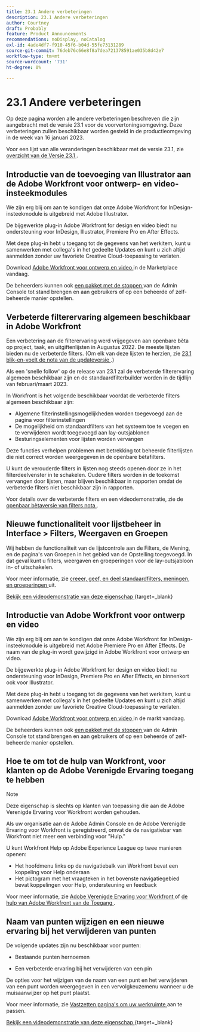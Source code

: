 ```yaml
---
title: 23.1 Andere verbeteringen
description: 23.1 Andere verbeteringen
author: Courtney
draft: Probably
feature: Product Announcements
recommendations: noDisplay, noCatalog
exl-id: 4ade4df7-f910-45f6-b04d-55fe73131289
source-git-commit: 76deb76c66e8f8a7dea721378591ae035b8d42e7
workflow-type: tm+mt
source-wordcount: '731'
ht-degree: 0%

---
```


# 23.1 Andere verbeteringen

Op deze pagina worden alle andere verbeteringen beschreven die zijn aangebracht met de versie 23.1 voor de voorvertoningsomgeving. Deze verbeteringen zullen beschikbaar worden gesteld in de productieomgeving in de week van 16 januari 2023.

Voor een lijst van alle veranderingen beschikbaar met de versie 23.1, zie [ overzicht van de Versie 23.1 ](/help/quicksilver/product-announcements/product-releases/23.1-release-activity/23-1-release-overview.md).

## Introductie van de toevoeging van Illustrator aan de Adobe Workfront voor ontwerp- en video-insteekmodules

We zijn erg blij om aan te kondigen dat onze Adobe Workfront for InDesign-insteekmodule is uitgebreid met Adobe Illustrator.

De bijgewerkte plug-in Adobe Workfront for design en video biedt nu ondersteuning voor InDesign, Illustrator, Premiere Pro en After Effects.

Met deze plug-in hebt u toegang tot de gegevens van het werkitem, kunt u samenwerken met collega&#39;s in het gedeelte Updates en kunt u zich altijd aanmelden zonder uw favoriete Creative Cloud-toepassing te verlaten.

Download [ Adobe Workfront voor ontwerp en video ](https://exchange.adobe.com/apps/cc/108938/adobe-workfront-for-design-and-video) in de Marketplace vandaag.

De beheerders kunnen ook [ een pakket met de stoppen ](https://helpx.adobe.com/in/enterprise/using/manage-extensions.html) van de Admin Console tot stand brengen en aan gebruikers of op een beheerde of zelf-beheerde manier opstellen.

## Verbeterde filterervaring algemeen beschikbaar in Adobe Workfront

Een verbetering aan de filterervaring werd vrijgegeven aan openbare bèta op project, taak, en uitgiftenlijsten in Augustus 2022. De meeste lijsten bieden nu de verbeterde filters. (Om elk van deze lijsten te herzien, zie [ 23.1 blik-en-voelt de nota van de updateversie ](/help/quicksilver/product-announcements/product-releases/23.1-release-activity/23-1-look-and-feel-updates.md).)

Als een &#39;snelle follow&#39; op de release van 23.1 zal de verbeterde filterervaring algemeen beschikbaar zijn en de standaardfilterbuilder worden in de tijdlijn van februari/maart 2023.

In Workfront is het volgende beschikbaar voordat de verbeterde filters algemeen beschikbaar zijn:

* Algemene filterinstellingsmogelijkheden worden toegevoegd aan de pagina voor filterinstellingen
* De mogelijkheid om standaardfilters van het systeem toe te voegen en te verwijderen wordt toegevoegd aan lay-outsjablonen
* Besturingselementen voor lijsten worden vervangen

Deze functies verhelpen problemen met betrekking tot beheerde filterlijsten die niet correct worden weergegeven in de openbare bètafilters.

U kunt de verouderde filters in lijsten nog steeds openen door ze in het filterdeelvenster in te schakelen. Oudere filters worden in de toekomst vervangen door lijsten, maar blijven beschikbaar in rapporten omdat de verbeterde filters niet beschikbaar zijn in rapporten.

Voor details over de verbeterde filters en een videodemonstratie, zie de [ openbaar bètaversie van filters nota ](/help/quicksilver/product-announcements/product-releases/22.4-release-activity/22-4-project-enhancements.md).

## Nieuwe functionaliteit voor lijstbeheer in Interface > Filters, Weergaven en Groepen

Wij hebben de functionaliteit van de lijstcontrole aan de Filters, de Mening, en de pagina&#39;s van Groepen in het gebied van de Opstelling toegevoegd. In dat geval kunt u filters, weergaven en groeperingen voor de lay-outsjabloon in- of uitschakelen.

Voor meer informatie, zie [ creeer, geef, en deel standaardfilters, meningen, en groeperingen ](/help/quicksilver/administration-and-setup/set-up-workfront/configure-system-defaults/create-and-share-default-fvgs.md) uit.

[ Bekijk een videodemonstratie van deze eigenschap ](https://video.tv.adobe.com/v/3412057/){target=_blank}

## Introductie van Adobe Workfront voor ontwerp en video

We zijn erg blij om aan te kondigen dat onze Adobe Workfront for InDesign-insteekmodule is uitgebreid met Adobe Premiere Pro en After Effects. De naam van de plug-in wordt gewijzigd in Adobe Workfront voor ontwerp en video.

De bijgewerkte plug-in Adobe Workfront for design en video biedt nu ondersteuning voor InDesign, Premiere Pro en After Effects, en binnenkort ook voor Illustrator.

Met deze plug-in hebt u toegang tot de gegevens van het werkitem, kunt u samenwerken met collega&#39;s in het gedeelte Updates en kunt u zich altijd aanmelden zonder uw favoriete Creative Cloud-toepassing te verlaten.

Download [ Adobe Workfront voor ontwerp en video ](https://exchange.adobe.com/apps/cc/108938/adobe-workfront-for-design-and-video) in de markt vandaag.

De beheerders kunnen ook [ een pakket met de stoppen ](https://helpx.adobe.com/in/enterprise/using/manage-extensions.html) van de Admin Console tot stand brengen en aan gebruikers of op een beheerde of zelf-beheerde manier opstellen.

## Hoe te om tot de hulp van Workfront, voor klanten op de Adobe Verenigde Ervaring toegang te hebben

>[!NOTE]
>
>Deze eigenschap is slechts op klanten van toepassing die aan de Adobe Verenigde Ervaring voor Workfront worden gehouden.

Als uw organisatie aan de Adobe Admin Console en de Adobe Verenigde Ervaring voor Workfront is geregistreerd, omvat de de navigatiebar van Workfront niet meer een verbinding voor &quot;Hulp.&quot;

U kunt Workfront Help op Adobe Experience League op twee manieren openen:

* Het hoofdmenu links op de navigatiebalk van Workfront bevat een koppeling voor Help onderaan
* Het pictogram met het vraagteken in het bovenste navigatiegebied bevat koppelingen voor Help, ondersteuning en feedback

Voor meer informatie, zie [ Adobe Verenigde Ervaring voor Workfront ](/help/quicksilver/workfront-basics/navigate-workfront/workfront-navigation/adobe-unified-experience.md) of [ de hulp van Adobe Workfront van de Toegang ](/help/quicksilver/workfront-basics/navigate-workfront/workfront-navigation/access-workfront-help.md).

## Naam van punten wijzigen en een nieuwe ervaring bij het verwijderen van punten

De volgende updates zijn nu beschikbaar voor punten:

* Bestaande punten hernoemen

* Een verbeterde ervaring bij het verwijderen van een pin

De opties voor het wijzigen van de naam van een punt en het verwijderen van een punt worden weergegeven in een vervolgkeuzemenu wanneer u de muisaanwijzer op het punt plaatst.

Voor meer informatie, zie [ Vastzetten pagina&#39;s om uw werkruimte ](/help/quicksilver/workfront-basics/the-new-workfront-experience/pin-pages.md) aan te passen.

[ Bekijk een videodemonstratie van deze eigenschap ](https://video.tv.adobe.com/v/3412389/){target=_blank}
